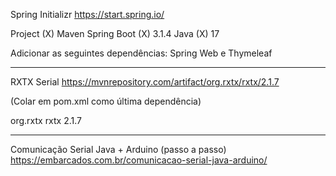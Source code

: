 Spring Initializr
https://start.spring.io/

Project (X) Maven
Spring Boot (X) 3.1.4
Java (X) 17

Adicionar as seguintes dependências: Spring Web e Thymeleaf

--------------------------------------------------------------------------------------------------------------------

RXTX Serial
https://mvnrepository.com/artifact/org.rxtx/rxtx/2.1.7

(Colar em pom.xml como última dependência)

<!-- https://mvnrepository.com/artifact/org.rxtx/rxtx -->
<dependency>
    <groupId>org.rxtx</groupId>
    <artifactId>rxtx</artifactId>
    <version>2.1.7</version>
</dependency>

---------------------------------------------------------------------------------------------------------------------

Comunicação Serial Java + Arduino (passo a passo)
https://embarcados.com.br/comunicacao-serial-java-arduino/
